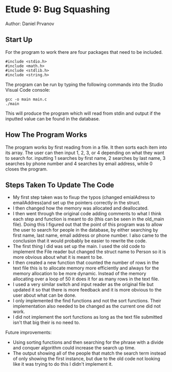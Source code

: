 # Etude 9: Bug Squashing
Author: Daniel Prvanov

## Start Up

For the program to work there are four packages that need to be included.

```
#include <stdio.h>
#include <math.h>
#include <stdlib.h>
#include <string.h>
```
The program can be run by typing the following commands into the Studio Visual Code console:
```
gcc -o main main.c
./main
```
This will produce the program which will read from stdin and output if the inputted value can be found in the database. 

## How The Program Works

The program works by first reading from in a file. It then sorts each item into its array. The user can then input 1, 2, 3, or 4 depending on what they want to search for. inputting 1 searches by first name, 2 searches by last name, 3 searches by phone number and 4 searches by email address, while 0 closes the program. 

## Steps Taken To Update The Code

* My first step taken was to fixup the typos (changed emialAdress to emailAddress)and set up the pointers correctly in the struct.
* I then changed how the memory was allocated and deallocated. 
* I then went through the original code adding comments to what I think each step and function is meant to do (this can be seen in the old_main file). Doing this I figured out that the point of this program was to allow the user to search for people in the database, by either searching by first name, last name, email address or phone number. I also came to the conclusion that it would probably be easier to rewrite the code.
* The first thing I did was set up the main. I used the old code to implement the File reader but changed the struct name to Person so it is more obvious about what it is meant to be.
* I then created a new function that counted the number of rows in the text file this is to allocate memory more efficiently and always for the memory allocation to be more dynamic. Instead of the memory allocating over a loop of 50 it does it for as many rows in the text file.
* I used a very similar switch and input reader as the original file but updated it so that there is more feedback and it is more obvious to the user about what can be done.
* I only implemented the find functions and not the sort functions. Their implementation also needed to be changed as the current one did not work.
* I did not implement the sort functions as long as the text file submitted isn't that big their is no need to.

Future improvements:
* Using sorting functions and then searching for the phrase with a divide and conquer algorithm could increase the search up time.
* The output showing all of the people that match the search term instead of only showing the first instance, but due to the old code not looking like it was trying to do this I didn't implement it.